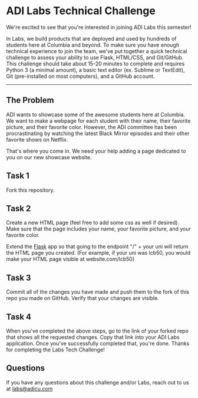 ADI Labs Technical Challenge
===================

We're excited to see that you're interested in joining ADI Labs this semester! 

In Labs, we build products that are deployed and used by hundreds of students here at Columbia and beyond. To make sure you have enough technical experience to join the team, we've put together a quick technical challenge to assess your ability to use Flask, HTML/CSS, and Git/GitHub. 
This challenge should take about 15-20 minutes to complete and requires Python 3 (a minimal amount), a basic text editor (ex. Sublime or TextEdit), Git (pre-installed on most computers), and a GitHub account.

----------


The Problem
-------------

ADI wants to showcase some of the awesome students here at Columbia. We want to make a webpage for each student with their name, their favorite picture, and their favorite color. However, the ADI committee has been procrastinating by watching the latest Black Mirror episodes and their other favorite shows on Netflix. 

That's where you come in. We need your help adding a page dedicated to you on our new showcase website. 

Task 1
-------------
Fork this repository.

Task 2
-------------
Create a new HTML page (feel free to add some css as well if desired). Make sure that the page includes your name, your favorite picture, and your favorite color. 

Extend the [Flask](http://flask.pocoo.org/docs/0.12/quickstart/)  app so that going to the endpoint "/" + your uni will return the HTML page you created. (For example, if your uni was lcb50, you would make your HTML page visible at website.com/lcb50)

Task 3
-------------
Commit all of the changes you have made and push them to the fork of this repo you made on GitHub. Verify that your changes are visible.

Task 4
-------------
When you've completed the above steps, go to the link of your forked repo that shows all the requested changes. Copy that link into your ADI Labs application. Once you've successfully completed that, you're done. Thanks for completing the Labs Tech Challenge!


Questions
-------------

If you have any questions about this challenge and/or Labs, reach out to us at [labs@adicu.com](mailto:labs@adicu.com)
